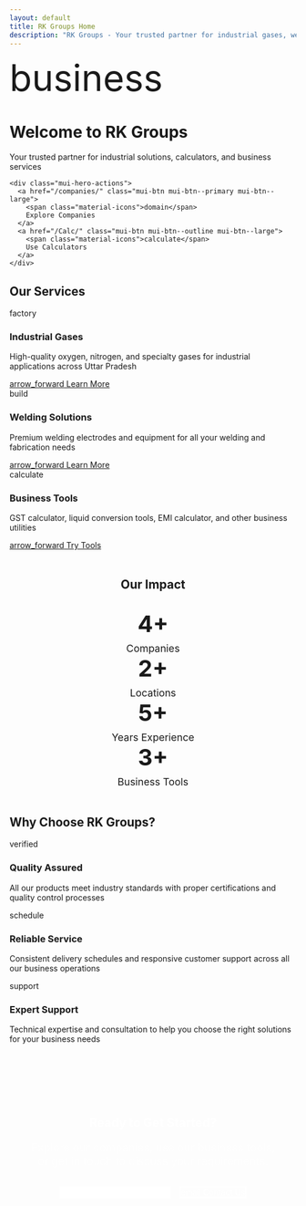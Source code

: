 ```yaml
---
layout: default
title: RK Groups Home
description: "RK Groups - Your trusted partner for industrial gases, welding equipment, calculators, and business solutions across Uttar Pradesh, India."
---
```


<div class="mui-hero mui-hero--bleed">
  <div class="mui-hero-content">
    <div class="mui-hero-icon">
      <span class="material-icons" style="font-size: 4rem;">business</span>
    </div>
    <h1 class="mui-hero-title">Welcome to RK Groups</h1>
    <p class="mui-hero-subtitle">Your trusted partner for industrial solutions, calculators, and business services</p>

    <div class="mui-hero-actions">
      <a href="/companies/" class="mui-btn mui-btn--primary mui-btn--large">
        <span class="material-icons">domain</span>
        Explore Companies
      </a>
      <a href="/Calc/" class="mui-btn mui-btn--outline mui-btn--large">
        <span class="material-icons">calculate</span>
        Use Calculators
      </a>
    </div>
  </div>
</div>

<div class="mui-features">
  <h2>Our Services</h2>
  <div class="mui-features-grid">
    <div class="mui-feature-card">
      <span class="material-icons mui-feature-icon">factory</span>
      <h3>Industrial Gases</h3>
      <p>High-quality oxygen, nitrogen, and specialty gases for industrial applications across Uttar Pradesh</p>
      <a href="/companies/rk-oxygen/" class="mui-btn mui-btn--outline" style="margin-top: 1rem;">
        <span class="material-icons">arrow_forward</span>
        Learn More
      </a>
    </div>
    <div class="mui-feature-card">
      <span class="material-icons mui-feature-icon">build</span>
      <h3>Welding Solutions</h3>
      <p>Premium welding electrodes and equipment for all your welding and fabrication needs</p>
      <a href="/companies/rk-electrodes/" class="mui-btn mui-btn--outline" style="margin-top: 1rem;">
        <span class="material-icons">arrow_forward</span>
        Learn More
      </a>
    </div>
    <div class="mui-feature-card">
      <span class="material-icons mui-feature-icon">calculate</span>
      <h3>Business Tools</h3>
      <p>GST calculator, liquid conversion tools, EMI calculator, and other business utilities</p>
      <a href="/Calc/" class="mui-btn mui-btn--outline" style="margin-top: 1rem;">
        <span class="material-icons">arrow_forward</span>
        Try Tools
      </a>
    </div>
  </div>
</div>

<!-- Stats Section -->
<div class="mui-card" style="text-align: center; margin: 3rem 0;">
  <h2>Our Impact</h2>
  <div class="mui-features-grid" style="grid-template-columns: repeat(auto-fit, minmax(200px, 1fr)); gap: 2rem; margin-top: 2rem;">
    <div>
      <div style="font-size: 2.5rem; font-weight: 700; color: var(--accent-primary); margin-bottom: 0.5rem;">4+</div>
      <div style="color: var(--text-secondary); font-size: 1.1rem;">Companies</div>
    </div>
    <div>
      <div style="font-size: 2.5rem; font-weight: 700; color: var(--accent-primary); margin-bottom: 0.5rem;">2+</div>
      <div style="color: var(--text-secondary); font-size: 1.1rem;">Locations</div>
    </div>
    <div>
      <div style="font-size: 2.5rem; font-weight: 700; color: var(--accent-primary); margin-bottom: 0.5rem;">5+</div>
      <div style="color: var(--text-secondary); font-size: 1.1rem;">Years Experience</div>
    </div>
    <div>
      <div style="font-size: 2.5rem; font-weight: 700; color: var(--accent-primary); margin-bottom: 0.5rem;">3+</div>
      <div style="color: var(--text-secondary); font-size: 1.1rem;">Business Tools</div>
    </div>
  </div>
</div>

<!-- Why Choose Us Section -->
<div class="mui-features">
  <h2>Why Choose RK Groups?</h2>
  <div class="mui-features-grid" style="grid-template-columns: repeat(auto-fit, minmax(300px, 1fr));">
    <div class="mui-feature-card">
      <span class="material-icons mui-feature-icon" style="color: var(--accent-success);">verified</span>
      <h3>Quality Assured</h3>
      <p>All our products meet industry standards with proper certifications and quality control processes</p>
    </div>
    <div class="mui-feature-card">
      <span class="material-icons mui-feature-icon" style="color: var(--accent-warning);">schedule</span>
      <h3>Reliable Service</h3>
      <p>Consistent delivery schedules and responsive customer support across all our business operations</p>
    </div>
    <div class="mui-feature-card">
      <span class="material-icons mui-feature-icon" style="color: var(--accent-secondary);">support</span>
      <h3>Expert Support</h3>
      <p>Technical expertise and consultation to help you choose the right solutions for your business needs</p>
    </div>
  </div>
</div>

<!-- Call to Action Section -->
<div class="mui-card" style="background: var(--gradient-primary); color: white; text-align: center; margin: 3rem 0; padding: 3rem 2rem;">
  <h2 style="color: white; margin-bottom: 1rem;">Ready to Get Started?</h2>
  <p style="font-size: 1.2rem; opacity: 0.9; margin-bottom: 2rem; max-width: 600px; margin-left: auto; margin-right: auto;">
    Explore our companies, use our business tools, or get in touch to discuss your requirements.
  </p>
  <div style="display: flex; gap: 1rem; justify-content: center; flex-wrap: wrap;">
    <a href="/companies/" class="mui-btn" style="background: white; color: var(--accent-primary); border: 2px solid white;">
      <span class="material-icons">business</span>
      Browse Companies
    </a>
    <a href="/companies/rk-oxygen/gorakhpur/contact/" class="mui-btn" style="background: transparent; color: white; border: 2px solid white;">
      <span class="material-icons">email</span>
      Contact Us
    </a>
  </div>
</div>
